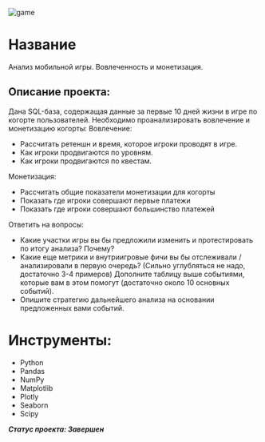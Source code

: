 ![game](https://i.ytimg.com/vi/OfiwAAEdR10/maxresdefault.jpg)
# Название
Анализ мобильной игры. Вовлеченность и монетизация.

## Описание проекта:
Дана SQL-база, содержащая данные за первые 10 дней жизни в игре по когорте пользователей. Необходимо проанализировать вовлечение и монетизацию когорты:
Вовлечение:

- Рассчитать ретеншн и время, которое игроки проводят в игре.
- Как игроки продвигаются по уровням.
- Как игроки продвигаются по квестам.

Монетизация:

- Рассчитать общие показатели монетизации для когорты
- Показать где игроки совершают первые платежи
- Показать где игроки совершают большинство платежей

Ответить на вопросы: 

- Какие участки игры вы бы предложили изменить и протестировать по итогу анализа? Почему?
- Какие еще метрики и внутриигровые фичи вы бы отслеживали / анализировали в первую очередь? (Сильно углубляться не надо, достаточно 3-4 примеров) Дополните таблицу выше событиями, которые вам в этом помогут (достаточно около 10 основных событий).
- Опишите стратегию дальнейшего анализа на основании предложенных вами событий.


# Инструменты:

- Python
- Pandas
- NumPy
- Matplotlib
- Plotly
- Seaborn
- Scipy

***Статус проекта: Завершен***
